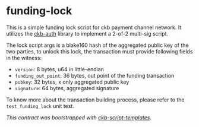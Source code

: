 # funding-lock

This is a simple funding lock script for ckb payment channel network. It utilizes the [ckb-auth] library to implement a 2-of-2 multi-sig script.

The lock script args is a blake160 hash of the aggregated public key of the two parties, to unlock this lock, the transaction must provide following fields in the witness:

- `version`: 8 bytes, u64 in little-endian
- `funding_out_point`: 36 bytes, out point of the funding transaction
- `pubkey`: 32 bytes, x only aggregated public key
- `signature`: 64 bytes, aggregated signature

To know more about the transaction building process, please refer to the `test_funding_lock` unit test.

*This contract was bootstrapped with [ckb-script-templates].*

[ckb-auth]: https://github.com/nervosnetwork/ckb-auth
[ckb-script-templates]: https://github.com/cryptape/ckb-script-templates
